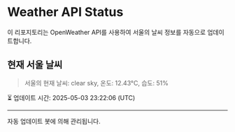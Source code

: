 
# Weather API Status

이 리포지토리는 OpenWeather API를 사용하여 서울의 날씨 정보를 자동으로 업데이트합니다.

## 현재 서울 날씨
> 서울의 현재 날씨: clear sky, 온도: 12.43°C, 습도: 51%

⏳ 업데이트 시간: 2025-05-03 23:22:06 (UTC)

---
자동 업데이트 봇에 의해 관리됩니다.
